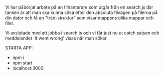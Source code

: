 Vi har påbörjat arbete på en filhanterare som utgår från en search.js där tanken är att man ska kunna söka efter den absoluta filvägen på filerna på din dator och få en "träd-struktur" som visar mappens olika mappar och filer.

Vi avslutade med att jobba i search.js och vi får just nu ut catch satsen och meddelandet 'It went wrong' visas när man söker.

STARTA APP: 
- npm i
- npm start
- localhost:3000